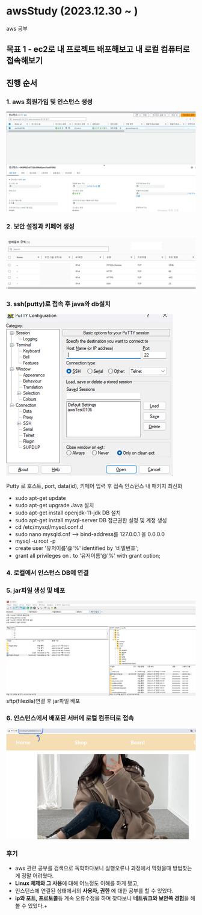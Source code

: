 # awsStudy (2023.12.30 ~ )
aws 공부

## 목표 1 - ec2로 내 프로젝트 배포해보고 내 로컬 컴퓨터로 접속해보기
## 진행 순서
### 1. aws 회원가입 및 인스턴스 생성

<img src="/pictures/aws1.png">

### 2. 보안 설정과 키페어 생성

<img src="/pictures/aws2.png">

### 3. ssh(putty)로 접속 후 java와 db설치

<img src="/pictures/aws3.png">

Putty 로 호스트, port, data(id), 키페어 입력 후 접속
인스턴스 내 패키지 최신화
- sudo apt-get update
- sudo apt-get upgrade
Java 설치
- sudo apt-get install openjdk-11-jdk
DB 설치
- sudo apt-get install mysql-server
DB 접근권한 설정 및 계정 생성
- cd /etc/mysql/mysql.conf.d
- sudo nano mysqld.cnf     --> bind-address를 127.0.0.1 을 0.0.0.0
- mysql -u root -p
- create user '유저이름'@'%' identified by '비밀번호';
- grant all privileges on *.* to '유저이름'@'%' with grant option;

### 4. 로컬에서 인스턴스 DB에 연결

### 5. jar파일 생성 및 배포
<img src="/pictures/aws4.png">
sftp(filezila)연결 후 jar파일 배포

### 6. 인스턴스에서 배포된 서버에 로컬 컴퓨터로 접속
<img src="/pictures/aws5.png">



### 후기
- aws 관련 공부를 검색으로 독학하다보니 실행오류나 과정에서 막혔을때 방법찾는게 정말 어려웠다.
- **Linux 체제와 그 사용**에 대해 어느정도 이해를 하게 됐고, 
- 인스턴스에 연결된 상태에서의 **사용자, 권한** 에 대한 공부를 할 수 있었다.
- **ip와 포트, 프로토콜**등 계속 오류수정을 하며 찾다보니 **네트워크와 보안쪽 경험**을 해볼 수 있었다.+
